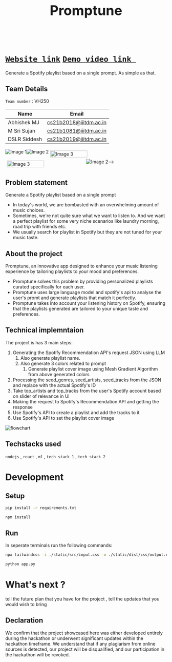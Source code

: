 <h1 align="center" style="border-bottom: none">
    <b>
        <h2 href=""> Promptune </h2><br>
    </b>
    </hr>
</h1>

# [`Website link`](https://spotify.bitgarden.tech/)  [`Demo video link `](https://youtu.be/lFof-deyGEI)
Generate a Spotify playlist based on a single prompt. As simple as that.

## Team Details
`Team number` : VH250

| Name    | Email           |
|---------|-----------------|
| Abhishek MJ | cs21b2018@iiitdm.ac.in |
| M Sri Sujan | cs21b1081@iiitdm.ac.in |
| DSLR Siddesh | cs21b2019@iiitdm.ac.in |

<div style="display: flex; flex-wrap: wrap;">
    <img src="media/desktop_home.png" alt="Image 1">
    <img src="media/desktop_playlist.png" alt="Image 2">
    <img src="media/mobile_main.jpeg" alt="Image 3" style="width: 48%; margin: 5px;">
    <img src="media/mobile_playlist.jpeg" alt="Image 3" style="width: 48%; margin: 5px;">
    <img src="media/playlist.png" alt="Image 2"> -->
</div>

## Problem statement 
Generate a Spotify playlist based on a single prompt
- In today's world, we are bombasted with an overwhelming amount of music choices. 
- Sometimes, we're not quite sure what we want to listen to. And we want a perfect playlist for some very niche scenarios like laundry morning, road trip with friends etc.
- We usually search for playlist in Spotify but they are not tuned for your music taste.


## About the project
Promptune, an innovative app designed to enhance your music listening experience by tailoring playlists to your mood and preferences.
- Promptune solves this problem by providing personalized playlists curated specifically for each user.
- Promptune uses large language model and spotify's api to analyse the user's promt and generate playlists that match it perfectly.
- Promptune takes into account your listening history on Spotify, ensuring that the playlists generated are tailored to your unique taste and preferences.

## Technical implemntaion 
The project is has 3 main steps:

1. Generating the Spotify Recommendation API's request JSON using LLM
   1. Also generate playlist name.
   2. Also generate 3 colors related to prompt
      1. Generate playlist cover image using Mesh Gradient Algorithm from above generated colors
2. Processing the seed_genres, seed_artists, seed_tracks from the JSON and replace with the actual Spotify's ID
3. Take top_artists and top_tracks from the user's Spotify account based on slider of relevance in UI
4. Making the request to Spotify's Recommendation API and getting the response
5. Use Spotify's API to create a playlist and add the tracks to it
6. Use Spotify's API to set the playlist cover image

![flowchart](media/flowchart.png)

## Techstacks used 
`nodejs` , `react` , `ml` , `tech stack 1` , `tech stack 2`

# Development

## Setup

```bash
pip install -r requirements.txt
```

```bash
npm install
```

## Run

In seperate terminals run the following commands:
```bash
npx tailwindcss -i ./static/src/input.css -o ./static/dist/css/output.css --watch
```

```bash
python app.py
```

# What's next ?
tell the future plan that you have for the project , tell the updates that you would wish to bring

## Declaration
We confirm that the project showcased here was either developed entirely during the hackathon or underwent significant updates within the hackathon timeframe. We understand that if any plagiarism from online sources is detected, our project will be disqualified, and our participation in the hackathon will be revoked.
